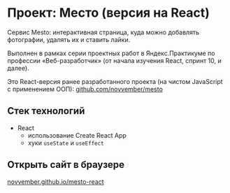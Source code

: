 # Проект: Место (версия на React)
Сервис Mesto: интерактивная страница, куда можно добавлять фотографии, удалять их и ставить лайки.

Выполнен в рамках серии проектных работ в Яндекс.Практикуме по профессии «Веб-разработчик» (от начала изучения React, спринт 10, и далее).

Это React-версия ранее разработанного проекта (на чистом JavaScript с применением ООП):
[github.com/novvember/mesto](https://github.com/novvember/mesto)

## Стек технологий
* React
  - использование Create React App
  - хуки `useState` и `useEffect`

## Открыть сайт в браузере
[novvember.github.io/mesto-react](https://novvember.github.io/mesto-react/)
